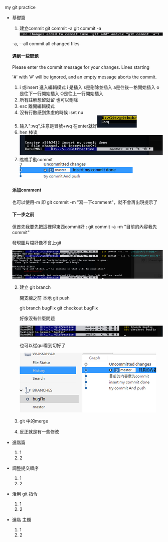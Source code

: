 my git practice

- 基礎篇

  1. 建立commit
     git commit -a
     git commit -a
     ![image-20201217145908857](.attach/.my%20git%20practice/image-20201217145908857.png)

   -a, --all             commit all changed files

  

  #### 遇到一些問題

  Please enter the commit message for your changes. Lines starting

  '#' with '#' will be ignored, and an empty message aborts the commit.

     1. i 或insert 進入編輯模式
        i 是插入
        s是刪除並插入
        a是往後一格開始插入
        o是往下一行開始插入
        O是往上一行開始插入
     2. 所有註解想留就留 也可以刪除
     3. esc 離開編輯模式
     4. 沒有行數感到焦慮的時候 :set nu
     5. 输入":wq",注意是冒號+wq 在enter就好![image-20201217160224925](.attach/.my%20git%20practice/image-20201217160224925.png)
     6. hen 棒诶 ![image-20201217160800278](.attach/.my%20git%20practice/image-20201217160800278.png)
     7. 瞧瞧手動commit ![image-20201217161037908](.attach/.my%20git%20practice/image-20201217161037908.png)

     #### 添加comment

     也可以使用-m 
     即 git commit -m "寫一下comment"，就不會再出現提示了

     #### 下一步之前

     但首先我要先把這裡得東西commit好 : git commit -a -m "目前的內容我先commit"

     發現圖片檔好像不會上git

     ![image-20201217162533442](.attach/.my%20git%20practice/image-20201217162533442.png)

  2. 建立 git branch 

     開支線之前  本地 git push

     git branch bugFix
     git checkout bugFix

     好像沒有什麼問題

     ![image-20201217162822537](.attach/.my%20git%20practice/image-20201217162822537.png)

     也可以從gui看到切好了

     ![image-20201217162921933](.attach/.my%20git%20practice/image-20201217162921933.png)

     

  3. git 中的merge

  4. 反正就是有一些修改

- 進階篇

  1. 1
  2. 2

- 調整提交順序

  1. 1
  2. 2

- 活用 git 指令

  1. 1
  2. 2

- 進階 主題

  1. 1
  2. 2






